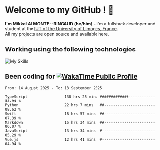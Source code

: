 # Welcome to my GitHub ! 🌃

**I'm Mikkel ALMONTE--RINGAUD (he/him)** - I'm a fullstack developer and student at the [IUT of the University of Limoges, France](https://iut.unilim.fr). \
All my projects are open source and available here.

## Working using the following technologies

![My Skills](https://skillicons.dev/icons?i=solidjs,pnpm,nodejs,ts,js,vercel,netlify,html,css,rust,astro,git,vue,md,electron,figma,github,bash,bun,cloudflare,py,tailwind,nginx,npm,tauri,vite,zig,yarn,windicss,dart,flutter,kotlin&theme=dark)

## Been coding for [![WakaTime Public Profile](https://wakatime.com/badge/user/0839e595-e07a-435c-8d59-ed95f2a3d6dd.svg?style=flat-square)](https://wakatime.com/@0839e595-e07a-435c-8d59-ed95f2a3d6dd)

<!--START_SECTION:waka-->

```plain
From: 14 August 2025 - To: 13 September 2025

TypeScript                 138 hrs 25 mins #############------------   53.94 %
Python                     22 hrs 7 mins   ##-----------------------   08.62 %
Swift                      18 hrs 57 mins  ##-----------------------   07.39 %
Markdown                   15 hrs 34 mins  ##-----------------------   06.07 %
JavaScript                 13 hrs 34 mins  #------------------------   05.29 %
Vue.js                     12 hrs 41 mins  #------------------------   04.94 %
```

<!--END_SECTION:waka-->
